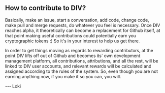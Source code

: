 ## How to contribute to DIV?

Basically, make an issue, start a conversation, add code, change code, make pull and merge requests, do whatever you feel is necessary. Once DIV reaches alpha, it theoretically can become a replacement for Github itself, at that point making useful contributions could potentially earn you cryptographic tokens :) So it's in your interest to help us get there. 

In order to get things moving as regards to rewarding contributors, at the point DIV lifts off out of Github and becomes its' own development management platform, all contributions, attributions, and all the rest, will be linked to DIV user accounts, and relevant rewards will be calculated and assigned according to the rules of the system. So, even though you are not earning anything now, if you make it so you can, you will.

--- Loki
